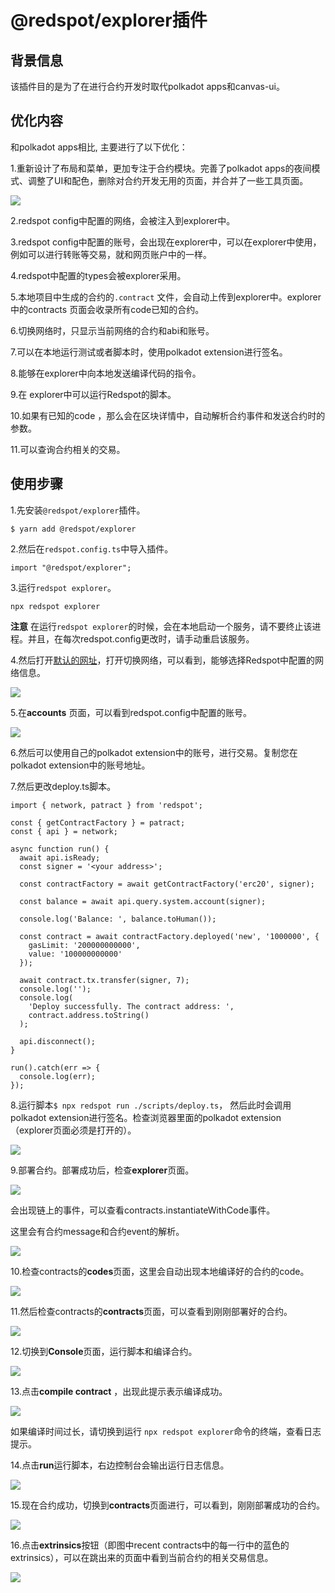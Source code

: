  # @redspot/explorer插件



## 背景信息



该插件目的是为了在进行合约开发时取代polkadot apps和canvas-ui。

## 优化内容

和polkadot apps相比, 主要进行了以下优化：

1.重新设计了布局和菜单，更加专注于合约模块。完善了polkadot apps的夜间模式、调整了UI和配色，删除对合约开发无用的页面，并合并了一些工具页面。 

![](./image/1.png)

2.redspot config中配置的网络，会被注入到explorer中。 

3.redspot config中配置的账号，会出现在explorer中，可以在explorer中使用，例如可以进行转账等交易，就和网页账户中的一样。 

4.redspot中配置的types会被explorer采用。 

5.本地项目中生成的合约的`.contract` 文件，会自动上传到explorer中。explorer中的contracts 页面会收录所有code已知的合约。 

6.切换网络时，只显示当前网络的合约和abi和账号。 

7.可以在本地运行测试或者脚本时，使用polkadot extension进行签名。 

8.能够在explorer中向本地发送编译代码的指令。 

9.在 explorer中可以运行Redspot的脚本。

10.如果有已知的code ，那么会在区块详情中，自动解析合约事件和发送合约时的参数。

11.可以查询合约相关的交易。 



## 使用步骤

1.先安装`@redspot/explorer`插件。

    $ yarn add @redspot/explorer

2.然后在`redspot.config.ts`中导入插件。

    import "@redspot/explorer";

3.运行`redspot explorer`。 

    npx redspot explorer

**注意** 在运行`redspot explorer`的时候，会在本地启动一个服务，请不要终止该进程。并且，在每次redspot.config更改时，请手动重启该服务。 

4.然后打开[默认的网址](http://127.0.0.1:8011)，打开切换网络，可以看到，能够选择Redspot中配置的网络信息。

![](./image/2.png)



5.在**accounts** 页面，可以看到redspot.config中配置的账号。 

![](./image/3.png)

6.然后可以使用自己的polkadot extension中的账号，进行交易。复制您在polkadot extension中的账号地址。 

7.然后更改deploy.ts脚本。

```
import { network, patract } from 'redspot';

const { getContractFactory } = patract;
const { api } = network;

async function run() {
  await api.isReady;
  const signer = '<your address>';

  const contractFactory = await getContractFactory('erc20', signer);

  const balance = await api.query.system.account(signer);

  console.log('Balance: ', balance.toHuman());

  const contract = await contractFactory.deployed('new', '1000000', {
    gasLimit: '200000000000',
    value: '100000000000'
  });

  await contract.tx.transfer(signer, 7);
  console.log('');
  console.log(
    'Deploy successfully. The contract address: ',
    contract.address.toString()
  );

  api.disconnect();
}

run().catch(err => {
  console.log(err);
});
```



8.运行脚本`$ npx redspot run ./scripts/deploy.ts`， 然后此时会调用polkadot extension进行签名。检查浏览器里面的polkadot extension （explorer页面必须是打开的）。 

![](./image/8.png)

9.部署合约。部署成功后，检查**explorer**页面。

![](./image/9png.png)

会出现链上的事件，可以查看contracts.instantiateWithCode事件。

这里会有合约message和合约event的解析。

![](./image/91.png)

10.检查contracts的**codes**页面，这里会自动出现本地编译好的合约的code。

![](./image/10.png)

11.然后检查contracts的**contracts**页面，可以查看到刚刚部署好的合约。 

![](./image/111.png)

12.切换到**Console**页面，运行脚本和编译合约。

![](./image/12.png)

13.点击**compile contract** ，出现此提示表示编译成功。

![](./image/13.png)

如果编译时间过长，请切换到运行 `npx redspot explorer`命令的终端，查看日志提示。

14.点击**run**运行脚本，右边控制台会输出运行日志信息。 

![](./image/14.png)

15.现在合约成功，切换到**contracts**页面进行，可以看到，刚刚部署成功的合约。

![](./image/15.png)

16.点击**extrinsics**按钮（即图中recent contracts中的每一行中的蓝色的extrinsics），可以在跳出来的页面中看到当前合约的相关交易信息。   

![](./image/16.png)